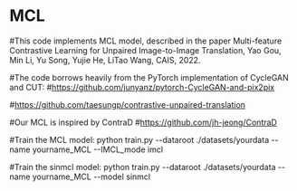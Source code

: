 # MCL

#This code implements MCL model, described in the paper Multi-feature Contrastive Learning for Unpaired Image-to-Image Translation, Yao Gou, Min Li, Yu Song, Yujie He, LiTao Wang, CAIS, 2022.

#The code borrows heavily from the PyTorch implementation of CycleGAN and CUT:
#https://github.com/junyanz/pytorch-CycleGAN-and-pix2pix

#https://github.com/taesungp/contrastive-unpaired-translation

#Our MCL is inspired by ContraD
#https://github.com/jh-jeong/ContraD

#Train the MCL model: python train.py --dataroot ./datasets/yourdata --name yourname_MCL --IMCL_mode imcl

#Train the sinmcl model: python train.py --dataroot ./datasets/yourdata --name yourname_MCL --model sinmcl
